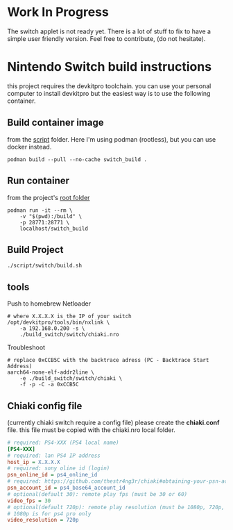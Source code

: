 Work In Progress
================
The switch applet is not ready yet.
There is a lot of stuff to fix to have a simple user friendly version.
Feel free to contribute, (do not hesitate).

Nintendo Switch build instructions
==================================
this project requires the devkitpro toolchain.
you can use your personal computer to install devkitpro
but the easiest way is to use the following container.

Build container image
---------------------
from the [script](../script/switch) folder.
Here I'm using podman (rootless), but you can use docker instead.
```
podman build --pull --no-cache switch_build .
```

Run container
-------------
from the project's [root folder](../)
```
podman run -it --rm \
	-v "$(pwd):/build" \
	-p 28771:28771 \
	localhost/switch_build
```

Build Project
-------------
```
./script/switch/build.sh
```

tools
-----
Push to homebrew Netloader
```
# where X.X.X.X is the IP of your switch
/opt/devkitpro/tools/bin/nxlink \
	-a 192.168.0.200 -s \
	./build_switch/switch/chiaki.nro
```

Troubleshoot
```
# replace 0xCCB5C with the backtrace adress (PC - Backtrace Start Address)
aarch64-none-elf-addr2line \
	-e ./build_switch/switch/chiaki \
	-f -p -C -a 0xCCB5C
```

Chiaki config file
------------------
(currently chiaki switch require a config file)
please create the **chiaki.conf** file.
this file must be copied with the chiaki.nro local folder.
```ini
# required: PS4-XXX (PS4 local name)
[PS4-XXX]
# required: lan PS4 IP address
host_ip = X.X.X.X
# required: sony oline id (login)
psn_online_id = ps4_online_id
# required: https://github.com/thestr4ng3r/chiaki#obtaining-your-psn-accountid
psn_account_id = ps4_base64_account_id
# optional(default 30): remote play fps (must be 30 or 60)
video_fps = 30
# optional(default 720p): remote play resolution (must be 1080p, 720p, 540p, 360p)
# 1080p is for ps4 pro only
video_resolution = 720p
```
